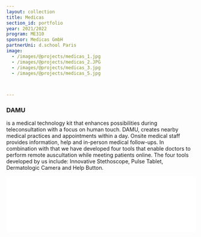 ```yaml
---
layout: collection
title: Medicas
section_id: portfolio
year: 2021/2022
program: ME310
sponsor: Medicas GmbH
partnerUni: d.school Paris
image:
  - /images/@projects/medicas_1.jpg
  - /images/@projects/medicas_2.JPG
  - /images/@projects/medicas_3.jpg
  - /images/@projects/medicas_5.jpg
  


---
```


### **DAMU** 

is a medical technology kit that enhances possibilities during teleconsultation with a focus on human touch. DAMU, creates nearby medical practices and appointments within a day.
Onsite medical staff provides information, help and in-person medical follow-ups. In
combination with that we have developed four tools that enable doctors to perform
remote auscultation while meeting patients online.
The four tools developed by us include: Innovative Stethoscope, Pulse Tablet, Dermatologic Camera and Help Button.

<iframe src="/images/@projects/medicas_gif.gif" width="100%" height=auto frameborder="0" allow="autoplay; fullscreen" allowfullscreen></iframe>